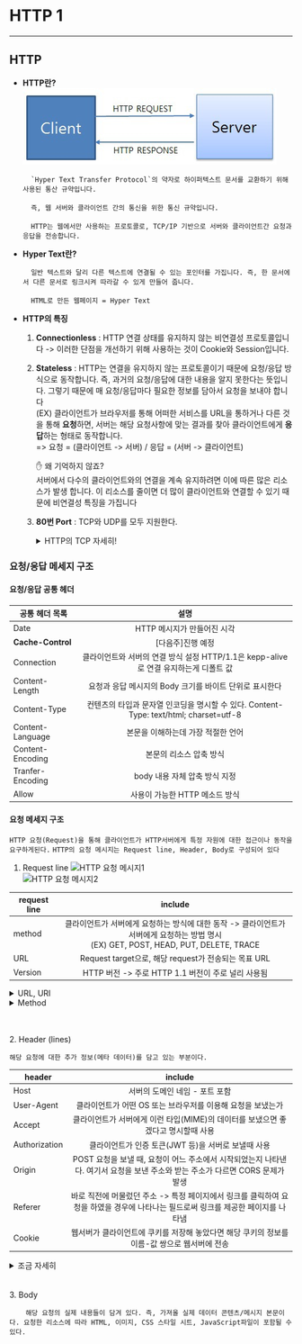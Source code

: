 # HTTP 1
-----------------------

## **HTTP**
* **HTTP란?**
![HTTP](./image/12.jpg)<br>

        `Hyper Text Transfer Protocol`의 약자로 하이퍼텍스트 문서를 교환하기 위해 사용된 통산 규약입니다. 

        즉, 웹 서버와 클라이언트 간의 통신을 위한 통신 규약입니다. 

        HTTP는 웹에서만 사용하는 프로토콜로, TCP/IP 기반으로 서버와 클라이언트간 요청과 응답을 전송합니다.

* **Hyper Text란?**

        일반 텍스트와 달리 다른 텍스트에 연결될 수 있는 포인터를 가집니다. 즉, 한 문서에서 다른 문서로 링크시켜 따라갈 수 있게 만들어 줍니다.
        
        HTML로 만든 웹페이지 = Hyper Text

* **HTTP의 특징**

    1. **Connectionless** : HTTP 연결 상태를 유지하지 않는 비연결성 프로토콜입니다 -> 이러한 단점을 개선하기 위해 사용하는 것이 Cookie와 Session입니다.
    2. **Stateless** : HTTP는 연결을 유지하지 않는 프로토콜이기 때문에 요청/응답 방식으로 동작합니다. 즉, 과거의 요청/응답에 대한 내용을 알지 못한다는 뜻입니다. 그렇기 때문에 매 요청/응답마다 필요한 정보를 담아서 요청을 보내야 합니다<BR>
    (EX) 클라이언트가 브라우저를 통해 어떠한 서비스를 URL을 통하거나 다른 것을 통해 **요청**하면, 서버는 해당 요청사항에 맞는 결과를 찾아 클라이언트에게 **응답**하는 형태로 동작합니다.<BR>
    => 요청 = (클라이언트 -> 서버) / 응답 = (서버 -> 클라이언트)

        ✋ 왜 기억하지 않죠?<br>
            서버에서 다수의 클라이언트와의 연결을 계속 유지하려면 이에 따른 많은 리소스가 발생 합니다. 이 리소스를 줄이면 더 많이 클라이언트와 연결할 수 있기 때문에 비연결성 특징을 가집니다

    3. **80번 Port** : TCP와 UDP를 모두 지원한다. 
        <details>
        <summary>HTTP의 TCP 자세히!</summary>

        ![HTTP TCP](./image/15.png)<br>
        
            * HTTP의 TCP는 Persistent Conntection과 Non-persistent Connection으로 나뉩니다. 

            💡 저번 시간에서 TCP는 데이터를 주고 받기전 연결을 설정한 후 데이터 전송한다고 배웠습니다.

                ✋ HTTP에서 TCP를 어떻게 이용하는가?
                    1. 클라이언트가 TCP 연결을 설정(소켓을 생성한다-이때 포트는 80번)
                    2. 서버는 TCP 연결을 받아들인다.
                    3. HTTP 메시지를 주고 받는다((EX)요청/응답 메시지)
                    4. TCP 연결을 해제한다.

                ✋ Non-persistent Connection이란?
                    서버에 요청을 보내고 응답을 받으면 바로 TCP Connection을 끝내는 방식

                    => 과거에는 웹을 통해 전달해야하는 사이트의 콘텐츠 수가 적었기 때문에 Non-persistent Connection 방식을 사용했습니다. 하지만, 웹 사이트의 콘텐츠 수가 증가함으로써 추가적인 오버헤드가 발생하는 문제점이 생겼습니다.
                
                ✋ Persistent Conntection이란?
                    위의 Non-persistent Connection의 문제점을 보완하기 위해 나온 기술이 Persistent Conntection입니다. 

                    Keep-Alive, Connection re-use라는 표현으로 사용되기도 합니다.

                    HTTP 1.0기반, 클라이언트가 서버에게 Persistent Conntection을 요청할 때 요청 메시지 내 헤더에 
                    'Conncection : keep-alive'를 추가하여 보냅니다!

                    이렇게 보내면, 서버는 TCP연결을 HTTP 응답 이후에도 끊지 않고 계속 사용합니다. 

                    👏 [참고]
                        HTTP 1.1 버전에서는 Connection 헤더를 사용하지 않더라도, 이미 기본적으로 Persistent Conntection을 사용하도록 세팅되어 있습니다.

                        => 그러므로 Persistent Conntection이 필요 없을 경우에만 'Conncection : close'를 추가하여 사용합니다.

                        => 필요 없을 경우? HTTP응답이 완료된 후 TCP연결을 끊어야 할 경우
        </details> 


### **요청/응답 메세지 구조**
#### **요청/응답 공통 헤더**
| 공통 헤더 목록 | 설명 |
|---|:---:|
|Date|HTTP 메시지가 만들어진 시각|
|**Cache-Control**|[다음주]진행 예정|
|Connection|클라이언트와 서버의 연결 방식 설정 HTTP/1.1은 kepp-alive 로 연결 유지하는게 디폴트 값|
|Content-Length|요청과 응답 메시지의 Body 크기를 바이트 단위로 표시한다|
|Content-Type|컨텐츠의 타입과 문자열 인코딩을 명시할 수 있다. Content-Type: text/html; charset=utf-8|
|Content-Language|본문을 이해하는데 가장 적절한 언어|
|Content-Encoding|본문의 리소스 압축 방식|
|Tranfer-Encoding|body 내용 자체 압축 방식 지정|
|Allow|사용이 가능한 HTTP 메소드 방식|

#### **요청 메세지 구조**

```HTTP 요청(Request)을 통해 클라이언트가 HTTP서버에게 특정 자원에 대한 접근이나 동작을 요구하게된다.```
```HTTP의 요청 메시지는 Request line, Header, Body로 구성되어 있다```

1. Request line
![HTTP 요청 메시지1](./image/13.png)<br>
![HTTP 요청 메시지2](./image/14.png)<br>

| request line | include |
|---|:---:|
|method|클라이언트가 서버에게 요청하는 방식에 대한 동작 -> 클라이언트가 서버에게 요청하는 방법 명시<BR> (EX) GET, POST, HEAD, PUT, DELETE, TRACE|
|URL|Request target으로, 해당 request가 전송되는 목표 URL|
|Version|HTTP 버전 -> 주로 HTTP 1.1 버전이 주로 널리 사용됨|

<details>
<summary> URL, URI </summary>
        
    👏 URI란?
    URI(Uniform Resource Identifier)은 식별자로, 인터넷에 있는 자료의 ID로 생각하면 된다. URI의 존재는 인터넷에서 요구되는 기본조건으로서 인터넷 프로토콜에 항상 붙어 다닌다. URI의 하위개념으로 URL, URN 이 있다.

    👏 URL이란?
    URL(Uniform Resource Locator)란 네트워크 상에서 자원이 어디 있는지를 알려주기 위한 규약이다. 즉, 컴퓨터 네트워크와 검색 메커니즘에서의 위치를 지정하는, 웹 리소스에 대한 참조이다.

    (EX)
    [예제]
        1. https://naver.com/이라는 주소 -> URL이면서 URI
        2. https://naver.com/skin -> skin이라는 인터넷 상의 자원 위치 -> URL이면서 URI이다
        3. https://localhost/best/of/good.html -> localhost 호스트 주소 하위/best/of라는 디렉터리 아래 good.html이라는 자원의 위치를 가리킴 -> URL+ URI이다

        4. https://tests.naver.com/132 -> URL은 https://tests.naver.com, URI는 https://tests.naver.com/132(132가 식별자로써 내가 원하는 정보까지 도달하기 위해서는 이 식별자가 필요하다)

        5. https://tests.naver.com/index.html -> URL+ URI이다.
            * https://tests.naver.com/index은?
                
</details>

<details>
<summary>Method</summary>

| method | 전송 형태 | 설명 |
|---|---|---|
|**GET**|GET URI?<u>query_string</u>|서버는 클라이언트으로부터 요청 받는 URI의 정보를 검색하여 응답한다. <BR>URI에 전송하는 데이터가 노출된다(단점)|
|**POST**|POST URI ... <BR><u>Content-Length: 11</u><br><u>Content-Type: text/xml</u><BR><u>Body</u>|서버는 클라이언트가 요청한 자료(Content-Type/Content-Length)정보를 기반으로 자원을 생성/수정한다<BR>URI에 자원을 넣는 것이 아니기 때문에 GET보다 많은 데이터를 다룰 수 있다|
|**DELETE**|DELETE URI|서버는 클라이언트으로부터 요청된 자원을 삭제한다(보안 문제로 대부분 서버에서는 이 함수를 비활성화 한다)|
|PUT|PUT URI ... <BR><u>Content-Length: 11</u><br><u>Content-Type: text/xml</u><BR><u>Body</u>|POST와 비슷하지만 기존에 있는 자원을 수정할때 사용한다. 내용 갱신을 위주로 하는 함수로 URI을 보내지 않아도 된다.|
|HEAD|HEAD URI|GET방식과 동일하지만, 응답에 Body가 없고 응답 코드+HEAD만 응답한다 (웹 서버 정보 확인, 버전 확인, 수정 일자 확인 등 용도)|
|PATCH]|PATCH URI ... <BR><u>Content-Length: 11</u><br><u>Content-Type: text/xml</u><BR><u>Body</u>|PUT과 유사하게 요청된 자원을 수정할 때 사용한다. PUT의 경우 자원 전체를 갱신하지만, PATCH는 해당 자웡늬 일부만 교체한다.|
|TRACE|TRACE URI|원격지 서버에 루프백 메시지를 호출하기 위해 테스트용으로 사용한다. 즉, TRACE 메소드는 웹 브라우저가 보내는 HTTP 통신을 반사하는 역할을 한다.|
|OPTIONS|OPTIONS URI|웹 서버에서 지원되는 메소드의 종류를 확인할 경우 사용한다|
|CONNECT|CONNECT URI|Client가 Proxy를 통해서 Server와 SSL통신을 하고자 할 때 사용된다.|

<details>
<summary> POST와 PUT의 차이 </summary>

    👏 두 함수의 차이는?
        1. POST는 클라이언트가 요청하는 메소드다. 리소스의 위치를 지정하지 않고 리소스를 생성하는 연산이다.

        PUT도 클라이언트가 요청하는 메소드다. 단, PUT함수는 리소스의 위치를 이미 알고 있는 상태이다. 그 위치에 리소스를 생성하거나 수정된다.

        (EX)
        POST /members HTTP/1.1
        { name: "홍길동", age: 26, favorite: "사과" }

        PUT /members/1 HTTP/1.1
        { name: "홍길동", age: 26, favorite: "사과" }

        2. 만약 위의 Json을 여러번 POST함수로 요청하게 된다면 계속해서 리소스가 생성된다. 즉, 같은 리소스들이 members/1, members/2, members/3으로 생성되는 것이다. 이와 달리 여러 요청에 PUT함수를 사용하면 생성되는 것이 아니라 이전 members/1에 있는 리소스와 현재 전송된 리소스가 교체하는 것이다.

            👌 위의 같은 경우에서 POST의 행위를 idempotent(멱등성-1번을 실행하든, 100번을 실행하든 결과가 같다)를 만족하지 못한다. PUT은 idempotent를 만족한다.
</details>

<details>
<summary> PUT과 PATCH의 차이 </summary>
        
    👏 두 함수의 차이는?
        PUT : 자원의 전체 교체, 자원교체 시 모든 필드 필요

        PATCH : 자원의 부분 교체, 자원교체시 일부 필드 필요

        => 예제를 통해 알아보자 <=
        DB에 두 개의 속성(이름, 나이)이 있는데
        딱 하나의 튜플만 존재한다
        { name: "홍길동", age : 20 }

        [요청]
        PUT /members/1 HTTP/1.1
        { name: "홍길동" }
        [응답]
        { name: "홍길동", age : null }
            -> 일부만 전달되어, 나머지 필드는 모두 NULL로 초기화된다.

        [요청]
        PATCH /members/1 HTTP/1.1
        { name: "홍길동" }
        [응답]
        { name: "홍길동", age : 20 }
</details>

<details>
<summary> OPTIONS 결과 예제 </summary>

```만약 GET 메소드 요청만 받게 되어있는 엔드포인트에 POST 요청을 보낼 경우, 405 Method Not Allowed 코드가 전송된다```<br>
![OPTIONS](./image/18.png)
</details>

<details>
<summary> TRACE의 문제점 </summary>

![TRACE](./image/19.png)
<BR>

```TRACE의 큰 단점은 HTTP 통신 상에는 클라이언트가 보내는 쿠키가 포함되므로 이 통신을 가로채면 HttpOnly로 선언된 쿠키값도 탈취를 할 수 있습니다. 이것을 자바스크립트로 읽어서 공격자에게 보내면 결국 세션탈취에 성공하게 됩니다 => 이를 XST(Cross site tracing) 공격이라 한다```

* 그래서 요즘은 잘 사용하지 않는다!
</details>

</details>

<br><br>
2. Header (lines)

    해당 요청에 대한 추가 정보(메타 데이터)를 담고 있는 부분이다.

| header | include |
|---|:---:|
|Host|서버의 도메인 네임 - 포트 포함|
|User-Agent|클라이언트가 어떤 OS 또는 브라우저를 이용해 요청을 보냈는가|
|Accept|클라이언트가 서버에게 이런 타입(MIME)의 데이터를 보냈으면 좋겠다고 명시할때 사용|
|Authorization|클라이언트가 인증 토큰(JWT 등)을 서버로 보낼때 사용|
|Origin| POST 요청을 보낼 때, 요청이 어느 주소에서 시작되었는지 나타낸다. 여기서 요청을 보낸 주소와 받는 주소가 다르면 CORS 문제가 발생|
|Referer|바로 직전에 머물렀던 주소 -> 특정 페이지에서 링크를 클릭하여 요청을 하였을 경우에 나타나는 필드로써 링크를 제공한 페이지를 나타냄|
|Cookie|웹서버가 클라이언트에 쿠키를 저장해 놓았다면 해당 쿠키의 정보를 이름-값 쌍으로 웹서버에 전송|

<details>
<summary>조금 자세히</summary>
        
        👏 Accept - 타입(MINE)
            1. Accept: text/html - HTML 형식으로 응답을 처리(전송)
            2. Accept: image/png, image/gif - ","를 사용해 여러 타입을 동시에 적어 주거나 "text/*"(와일드 카드)만 작성해 "텍스트 이기만 하면 된다"라고 적어 응답을 처리할 수 있다.
            3. Accept-Charset - utf-8
            4. Accept-Language - ko, en-US
            5. Accept-Encoding - gzip

</details>
<br><br>
3. Body

        해당 요청의 실제 내용들이 담겨 있다. 즉, 가져올 실제 데이터 콘텐츠/메시지 본문이다. 요청한 리소스에 따라 HTML, 이미지, CSS 스타일 시트, JavaScript파일이 포함될 수 있다.